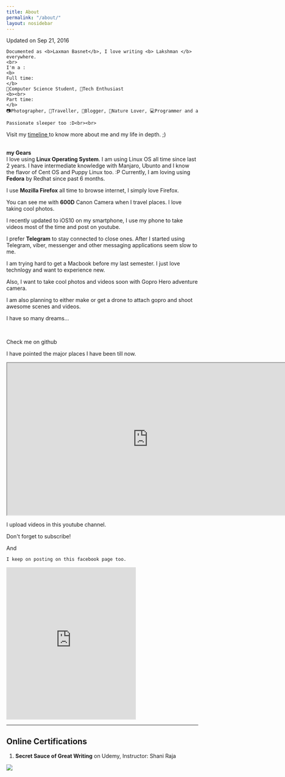 ```yaml
---
title: About
permalink: "/about/"
layout: nosidebar
---
```


<link href='https://fonts.googleapis.com/css?family=Abel' rel='stylesheet' type='text/css'>


Updated on Sep 21, 2016

<div class="ab">



	Documented as <b>Laxman Basnet</b>, I love writing <b> Lakshman </b> everywhere.
	<br>
	I'm a :
	<b>
	Full time:
	</b>
	📖Computer Science Student, 🔌Tech Enthusiast
	<b><br>
	Part time:
	</b>
	📷Photographer, 🚶Traveller, 📝Blogger, 🌳Nature Lover, 💻Programmer and a

	Passionate sleeper too :D<br><br>
<p>
	Visit my <a href="/timeline">timeline </a>to know more about me and my life in depth. ;)</p>

</div>
<br>
<b>my Gears</b>
<div class="ab">
  I love using <b>Linux Operating System</b>. I am using Linux OS all time since last 2 years. I have intermediate knowledge with Manjaro, Ubunto and I know the flavor of Cent OS and Puppy Linux too. :P Currently, I am loving using <b>Fedora</b> by Redhat since past 6 months. <br>

  I use <b> Mozilla Firefox</b> all time to browse internet, I simply love Firefox.<br>

  You can see me with <b>600D</b> Canon Camera when I travel places. I love taking cool photos.<br>

  I recently updated to iOS10 on my smartphone, I use my phone to take videos most of the time and post on youtube.<br>

  I prefer <b>Telegram</b> to stay connected to close ones. After I started using Telegram, viber, messenger and other messaging applications seem slow to me.<br>

  I am trying hard to get a Macbook before my last semester. I just love technlogy and want to experience new.<br>

  Also, I want to take cool photos and videos soon with Gopro Hero adventure camera. <br>

  I am also planning to either make or get a drone to attach gopro and shoot awesome scenes and videos.<br>

  I have so many dreams... <br>

  

</div>

<br> 


Check me on github

<div data-theme="default" data-height="150" data-width="400" data-github="lakshmanbasnet" class="github-card"></div>
<script src="//cdn.jsdelivr.net/github-cards/latest/widget.js"></script>


I have pointed the major places I have been till now.
<div class="abc">
	<iframe src="https://www.google.com/maps/d/u/0/embed?mid=1AAOPRci5KHNIyPc4Fq8DHMGzaqQ" width="740" height="400"></iframe>
</div>


I upload  videos in this youtube channel.

<script src="https://apis.google.com/js/platform.js"></script>

<script>
  function onYtEvent(payload) {
    if (payload.eventType == 'subscribe') {
      // Add code to handle subscribe event.
    } else if (payload.eventType == 'unsubscribe') {
      // Add code to handle unsubscribe event.
    }
    if (window.console) { // for debugging only
      window.console.log('YT event: ', payload);
    }
  }
</script>

<div class="g-ytsubscribe" data-channelid="UC3cOZUVV5FZ5v3niIgSukMw" data-layout="full" data-theme="dark" data-count="default" data-onytevent="onYtEvent"></div>

Don't forget to subscribe!

And

	I keep on posting on this facebook page too.
<iframe src="https://www.facebook.com/plugins/page.php?href=https%3A%2F%2Fwww.facebook.com%2Fgolkot%2F&tabs=timeline&width=340&height=500&small_header=false&adapt_container_width=true&hide_cover=false&show_facepile=true&appId" width="340" height="400" style="border:none;overflow:hidden" scrolling="no" frameborder="0" allowTransparency="true"></iframe>


<script>
  (function(i,s,o,g,r,a,m){i['GoogleAnalyticsObject']=r;i[r]=i[r]||function(){
  (i[r].q=i[r].q||[]).push(arguments)},i[r].l=1*new Date();a=s.createElement(o),
  m=s.getElementsByTagName(o)[0];a.async=1;a.src=g;m.parentNode.insertBefore(a,m)
  })(window,document,'script','https://www.google-analytics.com/analytics.js','ga');

  ga('create', 'UA-76574913-2', 'auto');
  ga('send', 'pageview');

</script>


<hr>

## Online Certifications ##

1. <b>Secret Sauce of Great Writing</b> on Udemy, Instructor: Shani Raja

<a href="https://www.udemy.com/certificate/UC-QC10OQO7/" target="blank"><img src="https://udemy-certificate.s3.amazonaws.com/image/UC-QC10OQO7.jpg"></a>

 

